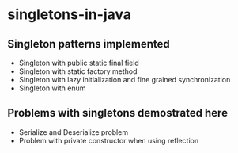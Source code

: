# singletons-in-java

## Singleton patterns implemented
- Singleton with public static final field
- Singleton with static factory method
- Singleton with lazy initialization and fine grained synchronization
- Singleton with enum

## Problems with singletons demostrated here
- Serialize and Deserialize problem
- Problem with private constructor when using reflection